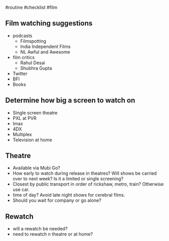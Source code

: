 #routine #checklist #film 

## Film watching suggestions
- podcasts
	- Filmspotting
	- India Independent Films
	- NL Awful and Awesome
- film critics
	- Rahul Desai
	- Shubhra Gupta
- Twitter
- BFI
- Books


## Determine how big a screen to watch on
- Single screen theatre
- PXL at PVR
- Imax
- 4DX
- Multiplex
- Television at home

## Theatre
- Available via Mubi Go?
- How early to watch during release in theatres? Will shows be carried over to next week? Is it a limited or single screening?
- Closest by public transport in order of rickshaw, metro, train? Otherwise use car.
- time of day? Avoid late night shows for cerebral films.
- Should you wait for company or go alone?

## Rewatch
- will a rewatch be needed?
- need to rewatch n theatre or at home?